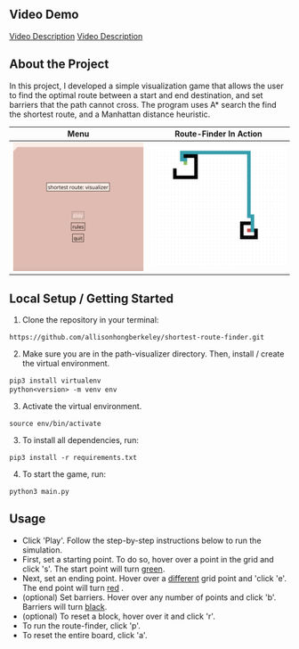 ## Video Demo
[Video Description]([https://youtu.be/ZnjeGm4yMKo])
[Video Description](https://youtu.be/ZnjeGm4yMKo)


## About the Project
In this project, I developed a simple visualization game that allows the user to find the optimal route between a start and end destination, and set barriers that the path cannot cross. The program uses A* search the find the shortest route, and a Manhattan distance heuristic. 

Menu             |  Route-Finder In Action
:-------------------------:|:-------------------------:
![](imgs/menu.png)  |  ![](imgs/route_ex.png)

## Local Setup / Getting Started

1. Clone the repository in your terminal:
```
https://github.com/allisonhongberkeley/shortest-route-finder.git
```
2. Make sure you are in the path-visualizer directory. Then, install / create the virtual environment. 
```
pip3 install virtualenv
python<version> -m venv env
```
3. Activate the virtual environment. 
```
source env/bin/activate
```
3. To install all dependencies, run:
```
pip3 install -r requirements.txt
```
4. To start the game, run:
```
python3 main.py
```

## Usage

- Click 'Play'.
Follow the step-by-step instructions below to run the simulation. 
- First, set a starting point. To do so, hover over a point in the grid and click 's'. The start point will turn <ins>green</ins>. 
- Next, set an ending point. Hover over a <u>different</u> grid point and 'click 'e'. The end point will turn <ins>red</ins> . 
- (optional) Set barriers. Hover over any number of points and click 'b'. Barriers will turn <ins>black</ins>.
- (optional) To reset a block, hover over it and click 'r'.
- To run the route-finder, click 'p'. 
- To reset the entire board, click 'a'. 
